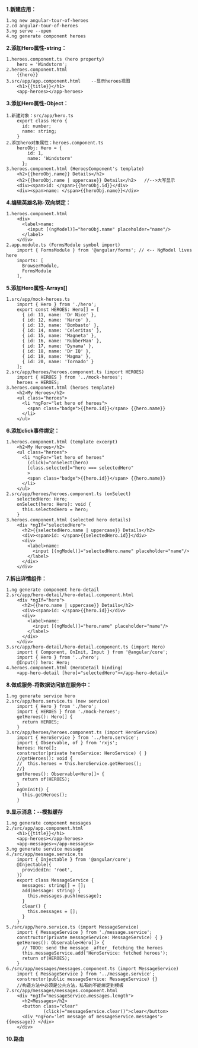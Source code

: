 
**1.新建应用：**

    1.ng new angular-tour-of-heroes
    2.cd angular-tour-of-heroes
    3.ng serve --open
    4.ng generate component heroes
    
**2.添加Hero属性-string：**

    1.heroes.component.ts (hero property)
        hero = 'Windstorm';
    2.heroes.component.html
        {{hero}}
    3.src/app/app.component.html    --显示heroes视图
        <h1>{{title}}</h1>
        <app-heroes></app-heroes>
        
**3.添加Hero属性-Object：**

    1.新建对象：src/app/hero.ts
        export class Hero {
          id: number;
          name: string;
        }
    2.添加hero对象属性：heroes.component.ts
        heroObj: Hero = {
            id: 1,
            name: 'Windstorm'
          };
    3.heroes.component.html (HeroesComponent's template)
        <h2>{{heroObj.name}} Details</h2>
        <h2>{{heroObj.name | uppercase}} Details</h2>   //-->大写显示
        <div><span>id: </span>{{heroObj.id}}</div>
        <div><span>name: </span>{{heroObj.name}}</div>

**4.编辑英雄名称-双向绑定：**

    1.heroes.component.html
        <div>
          <label>name:
            <input [(ngModel)]="heroObj.name" placeholder="name"/>
          </label>
        </div>
    2.app.module.ts (FormsModule symbol import)
        import { FormsModule } from '@angular/forms'; // <-- NgModel lives here
        imports: [
          BrowserModule,
          FormsModule
        ],
    
**5.添加Hero属性-Arrays[]**

    1.src/app/mock-heroes.ts
        import { Hero } from './hero';
        export const HEROES: Hero[] = [
          { id: 11, name: 'Dr Nice' },
          { id: 12, name: 'Narco' },
          { id: 13, name: 'Bombasto' },
          { id: 14, name: 'Celeritas' },
          { id: 15, name: 'Magneta' },
          { id: 16, name: 'RubberMan' },
          { id: 17, name: 'Dynama' },
          { id: 18, name: 'Dr IQ' },
          { id: 19, name: 'Magma' },
          { id: 20, name: 'Tornado' }
        ]; 
    2.src/app/heroes/heroes.component.ts (import HEROES)
        import { HEROES } from '../mock-heroes';
        heroes = HEROES;
    3.heroes.component.html (heroes template)
        <h2>My Heroes</h2>
        <ul class="heroes">
          <li *ngFor="let hero of heroes">
            <span class="badge">{{hero.id}}</span> {{hero.name}}
          </li>
        </ul>

**6.添加click事件绑定：**

    1.heroes.component.html (template excerpt)
        <h2>My Heroes</h2>
        <ul class="heroes">
          <li *ngFor="let hero of heroes"
            (click)="onSelect(hero)
            [class.selected]="hero === selectedHero"
            >
            <span class="badge">{{hero.id}}</span> {{hero.name}}
          </li>
        </ul>
    2.src/app/heroes/heroes.component.ts (onSelect)
        selectedHero: Hero;
        onSelect(hero: Hero): void {
          this.selectedHero = hero;
        }
    3.heroes.component.html (selected hero details)
        <div *ngIf="selectedHero">
          <h2>{{selectedHero.name | uppercase}} Details</h2>
          <div><span>id: </span>{{selectedHero.id}}</div>
          <div>
            <label>name:
              <input [(ngModel)]="selectedHero.name" placeholder="name"/>
            </label>
          </div>
        </div>

**7.拆出详情组件：**

    1.ng generate component hero-detail
    2.src/app/hero-detail/hero-detail.component.html
        <div *ngIf="hero">
          <h2>{{hero.name | uppercase}} Details</h2>
          <div><span>id: </span>{{hero.id}}</div>
          <div>
            <label>name:
              <input [(ngModel)]="hero.name" placeholder="name"/>
            </label>
          </div>
        </div>
    3.src/app/hero-detail/hero-detail.component.ts (import Hero)
        import { Component, OnInit, Input } from '@angular/core';
        import { Hero } from '../hero';
        @Input() hero: Hero;
    4.heroes.component.html (HeroDetail binding)
        <app-hero-detail [hero]="selectedHero"></app-hero-detail>
        
**8.做成服务-将数据访问放在服务中：**

    1.ng generate service hero
    2.src/app/hero.service.ts (new service)
        import { Hero } from './hero';
        import { HEROES } from './mock-heroes';
        getHeroes(): Hero[] {
          return HEROES;
        }
    3.src/app/heroes/heroes.component.ts (import HeroService)
        import { HeroService } from '../hero.service';
        import { Observable, of } from 'rxjs';
        heroes: Hero[]; 
        constructor(private heroService: HeroService) { }
        //getHeroes(): void {
        //  this.heroes = this.heroService.getHeroes();
        //}
        getHeroes(): Observable<Hero[]> {
          return of(HEROES);
        }
        ngOnInit() {
          this.getHeroes();
        }

**9.显示消息：--模拟缓存**

    1.ng generate component messages
    2./src/app/app.component.html
        <h1>{{title}}</h1>
        <app-heroes></app-heroes>
        <app-messages></app-messages>
    3.ng generate service message
    4./src/app/message.service.ts
        import { Injectable } from '@angular/core';
        @Injectable({
          providedIn: 'root',
        })
        export class MessageService {
          messages: string[] = [];
          add(message: string) {
            this.messages.push(message);
          }
          clear() {
            this.messages = [];
          }
        }
    5./src/app/hero.service.ts (import MessageService)
        import { MessageService } from './message.service';
        constructor(private messageService: MessageService) { }
        getHeroes(): Observable<Hero[]> {
          // TODO: send the message _after_ fetching the heroes
          this.messageService.add('HeroService: fetched heroes');
          return of(HEROES);
        }
    6./src/app/messages/messages.component.ts (import MessageService)
        import { MessageService } from '../message.service';
        constructor(public messageService: MessageService) {}
        //构造方法中必须是公共方法，私有的不能绑定到模板
    7.src/app/messages/messages.component.html
        <div *ngIf="messageService.messages.length">
          <h2>Messages</h2>
          <button class="clear"
                  (click)="messageService.clear()">clear</button>
          <div *ngFor='let message of messageService.messages'> {{message}} </div>
        </div>
        
**10.路由**
